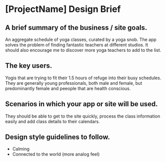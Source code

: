 # [ProjectName] Design Brief

## A brief summary of the business / site goals.
An aggregate schedule of yoga classes, curated by a yoga snob.  The app solves the problem of finding fantastic teachers at different studios.  It should also encourage me to discover more yoga teachers to add to the list.

## The key users.
Yogis that are trying to fit their 1.5 hours of refuge into their busy schedules.  They are generally young professionals, both male and female, but predominantly female and peeople that are health conscious.

## Scenarios in which your app or site will be used.
They should be able to get to the site quickly, process the class information easily and add class details to their calendars.

## Design style guidelines to follow.
- Calming
- Connected to the world (more analog feel)
